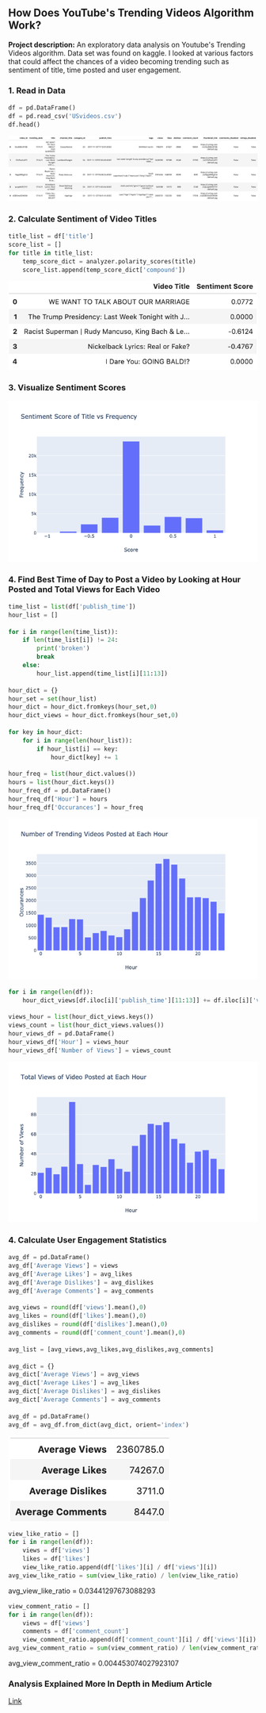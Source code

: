 ## How Does YouTube's Trending Videos Algorithm Work?

**Project description:** An exploratory data analysis on Youtube's Trending Videos algorithm. Data set was found on kaggle. I looked at various factors that could affect the chances of a video becoming trending such as sentiment of title, time posted and user engagement. 

### 1. Read in Data

```python
df = pd.DataFrame()
df = pd.read_csv('USvideos.csv')
df.head()
```
<img src="images/youtube_df1.png?raw=true"/>

### 2. Calculate Sentiment of Video Titles

```python
title_list = df['title']
score_list = []
for title in title_list:
    temp_score_dict = analyzer.polarity_scores(title)
    score_list.append(temp_score_dict['compound'])
```
<img src="images/title_df.png?raw=true">

### 3. Visualize Sentiment Scores
<img src="images/sent_graph.png?raw=true"/>


### 4. Find Best Time of Day to Post a Video by Looking at Hour Posted and Total Views for Each Video

```python
time_list = list(df['publish_time'])
hour_list = []

for i in range(len(time_list)):
    if len(time_list[i]) != 24:
        print('broken')
        break
    else:
        hour_list.append(time_list[i][11:13])
        
hour_dict = {}
hour_set = set(hour_list)
hour_dict = hour_dict.fromkeys(hour_set,0)
hour_dict_views = hour_dict.fromkeys(hour_set,0)

for key in hour_dict:
    for i in range(len(hour_list)):
        if hour_list[i] == key:
            hour_dict[key] += 1

hour_freq = list(hour_dict.values())
hours = list(hour_dict.keys())
hour_freq_df = pd.DataFrame()
hour_freq_df['Hour'] = hours
hour_freq_df['Occurances'] = hour_freq
```
<img src="images/newplot(5).png?raw=true">

```python
for i in range(len(df)):
    hour_dict_views[df.iloc[i]['publish_time'][11:13]] += df.iloc[i]['views']

views_hour = list(hour_dict_views.keys())
views_count = list(hour_dict_views.values())
hour_views_df = pd.DataFrame()
hour_views_df['Hour'] = views_hour
hour_views_df['Number of Views'] = views_count

```
<img src="images/newplot(6).png?raw=true">






### 4. Calculate User Engagement Statistics

```python
avg_df = pd.DataFrame()
avg_df['Average Views'] = views
avg_df['Average Likes'] = avg_likes
avg_df['Average Dislikes'] = avg_dislikes
avg_df['Average Comments'] = avg_comments

avg_views = round(df['views'].mean(),0)
avg_likes = round(df['likes'].mean(),0)
avg_dislikes = round(df['dislikes'].mean(),0)
avg_comments = round(df['comment_count'].mean(),0)

avg_list = [avg_views,avg_likes,avg_dislikes,avg_comments]

avg_dict = {}
avg_dict['Average Views'] = avg_views
avg_dict['Average Likes'] = avg_likes
avg_dict['Average Dislikes'] = avg_dislikes
avg_dict['Average Comments'] = avg_comments

avg_df = pd.DataFrame()
avg_df = avg_df.from_dict(avg_dict, orient='index')


```
<img src="images/user_eng.png?raw=true">

```python
view_like_ratio = []
for i in range(len(df)):
    views = df['views']
    likes = df['likes']
    view_like_ratio.append(df['likes'][i] / df['views'][i])
avg_view_like_ratio = sum(view_like_ratio) / len(view_like_ratio)

```
avg_view_like_ratio = 0.03441297673088293

```python
view_comment_ratio = []
for i in range(len(df)):
    views = df['views']
    comments = df['comment_count']
    view_comment_ratio.append(df['comment_count'][i] / df['views'][i])
avg_view_comment_ratio = sum(view_comment_ratio) / len(view_comment_ratio)

```
avg_view_comment_ratio = 0.004453074027923107

### Analysis Explained More In Depth in Medium Article
<a href="https://medium.com/information-expositions-f2019/how-does-youtubes-trending-videos-algorithm-work-a613f5b58917"> Link
